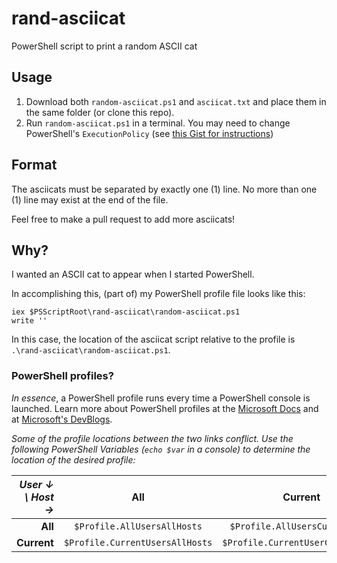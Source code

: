# rand-asciicat
PowerShell script to print a random ASCII cat

## Usage
1. Download both `random-asciicat.ps1` and `asciicat.txt` and place them in the same folder (or clone this repo). 
2. Run `random-asciicat.ps1` in a terminal. You may need to change PowerShell's `ExecutionPolicy` (see [this Gist for instructions](https://gist.github.com/dulldesk/65f9ec8c6869e71044929a5013349d60))

## Format
The asciicats must be separated by exactly one (1) line. No more than one (1) line may exist at the end of the file. 

Feel free to make a pull request to add more asciicats!

## Why?
I wanted an ASCII cat to appear when I started PowerShell. 

In accomplishing this, (part of) my PowerShell profile file looks like this:
```
iex $PSScriptRoot\rand-asciicat\random-asciicat.ps1
write ''
```
In this case, the location of the asciicat script relative to the profile is `.\rand-asciicat\random-asciicat.ps1`. 

### PowerShell profiles?

*In essence*, a PowerShell profile runs every time a PowerShell console is launched. Learn more about PowerShell profiles at the [Microsoft Docs](https://docs.microsoft.com/en-us/powershell/module/microsoft.powershell.core/about/about_profiles) and at [Microsoft's DevBlogs](https://devblogs.microsoft.com/scripting/understanding-the-six-powershell-profiles/). 

*Some of the profile locations between the two links conflict. Use the following PowerShell Variables (`echo $var` in a console) to determine the location of the desired profile:*

*User ↓ \ Host →* | All | Current
------------------:|:---:|:------------:
**All** | `$Profile.AllUsersAllHosts` | `$Profile.AllUsersCurrentHost` 
**Current** | `$Profile.CurrentUsersAllHosts` | `$Profile.CurrentUserCurrentHost` 


